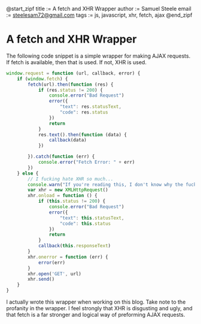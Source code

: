 @start_zipf
title := A fetch and XHR Wrapper
author := Samuel Steele
email := steelesam72@gmail.com
tags := js, javascript, xhr, fetch, ajax
@end_zipf

# A fetch and XHR Wrapper

The following code snippet is a simple wrapper for making AJAX requests. If fetch is available, then that is used. If not, XHR is used.

```javascript
window.request = function (url, callback, error) {
    if (window.fetch) {
        fetch(url).then(function (res) {
            if (res.status != 200) {
                console.error("Bad Request")
                error({
                    "text": res.statusText,
                    "code": res.status
                })
                return
            }
            res.text().then(function (data) {
                callback(data)
            })

        }).catch(function (err) {
            console.error("Fetch Error: " + err)
        })
    } else {
        // I fucking hate XHR so much...
        console.warn("If you're reading this, I don't know why the fuck you don't have a browser that supports fetch()")
        var xhr = new XMLHttpRequest()
        xhr.onload = function () {
            if (this.status != 200) {
                console.error("Bad Request")
                error({
                    "text": this.statusText,
                    "code": this.status
                })
                return
            }
            callback(this.responseText)
        }
        xhr.onerror = function (err) {
            error(err)
        }
        xhr.open('GET', url)
        xhr.send()
    }
}
```

I actually wrote this wrapper when working on this blog. Take note to the profanity in the wrapper. I feel strongly that XHR is disgusting and ugly, and that fetch is a far stronger and logical way of preforming AJAX requests.
